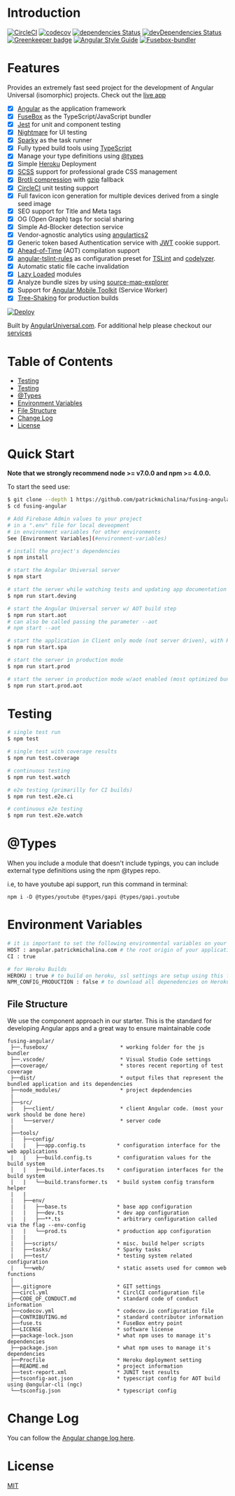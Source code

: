 # Introduction

[![CircleCI](https://circleci.com/gh/patrickmichalina/fusing-angular.svg?style=shield)](https://circleci.com/gh/patrickmichalina/fusing-angular)
[![codecov](https://codecov.io/gh/patrickmichalina/fusing-angular/branch/master/graph/badge.svg)](https://codecov.io/gh/patrickmichalina/fusing-angular)
[![dependencies Status](https://david-dm.org/patrickmichalina/fusing-angular/status.svg)](https://david-dm.org/patrickmichalina/fusing-angular)
[![devDependencies Status](https://david-dm.org/patrickmichalina/fusing-angular/dev-status.svg)](https://david-dm.org/patrickmichalina/fusing-angular?type=dev)
[![Greenkeeper badge](https://badges.greenkeeper.io/patrickmichalina/fusing-angular.svg)](https://greenkeeper.io/)
[![Angular Style Guide](https://mgechev.github.io/angular2-style-guide/images/badge.svg)](https://angular.io/styleguide)
[![Fusebox-bundler](https://img.shields.io/badge/gitter-join%20chat%20%E2%86%92-brightgreen.svg)](https://gitter.im/fusing-angular/Lobby)

# Features
Provides an extremely fast seed project for the development of Angular Universal (isomorphic) projects. Check out the [live app](https://angular.patrickmichalina.com)
- [x] [Angular](https://github.com/angular/angular/blob/master/CHANGELOG.md) as the application framework
- [x] [FuseBox](http://fuse-box.org) as the TypeScript/JavaScript bundler
- [x] [Jest](https://facebook.github.io/jest) for unit and component testing
- [x] [Nightmare](https://github.com/segmentio/nightmare) for UI testing
- [x] [Sparky](http://fuse-box.org/page/sparky) as the task runner
- [x] Fully typed build tools using [TypeScript](https://www.typescriptlang.org)
- [x] Manage your type definitions using [@types](https://www.npmjs.com/~types)
- [x] Simple [Heroku](https://www.heroku.com) Deployment
- [x] [SCSS](http://sass-lang.com) support for professional grade CSS management
- [x] [Brotli compression](https://github.com/google/brotli) with [gzip](http://www.gzip.org) fallback
- [x] [CircleCI](https://circleci.com) unit testing support 
- [x] Full favicon icon generation for multiple devices derived from a single seed image
- [x] SEO support for Title and Meta tags
- [x] OG (Open Graph) tags for social sharing
- [x] Simple Ad-Blocker detection service
- [x] Vendor-agnostic analytics using [angulartics2](https://github.com/angulartics/angulartics2)
- [x] Generic token based Authentication service with [JWT](https://jwt.io) cookie support.
- [x] [Ahead-of-Time](https://angular.io/guide/aot-compiler) (AOT) compilation support
- [x] [angular-tslint-rules](https://github.com/fulls1z3/angular-tslint-rules) as configuration preset for [TSLint](https://github.com/palantir/tslint) and [codelyzer](https://github.com/mgechev/codelyzer).
- [x] Automatic static file cache invalidation
- [x] [Lazy Loaded](https://angular-2-training-book.rangle.io/handout/modules/lazy-loading-module.html) modules
- [x] Analyze bundle sizes by using [source-map-explorer](https://github.com/danvk/source-map-explorer)
- [x] Support for [Angular Mobile Toolkit](https://mobile.angular.io) (Service Worker)
- [x] [Tree-Shaking](https://angular.io/guide/aot-compiler) for production builds

[![Deploy](https://www.herokucdn.com/deploy/button.svg)](https://heroku.com/deploy)

Built by [AngularUniversal.com](https://www.angularuniversal.com). For additional help please checkout our [services](https://www.angularuniversal.com/services)

# Table of Contents
* [Testing](#quick-start)
* [Testing](#testing)
* [@Types](#types)
* [Environment Variables](#environment-variables)
* [File Structure](#file-structure)
* [Change Log](#change-log)
* [License](#license)

# Quick Start

**Note that we strongly recommend node >= v7.0.0 and npm >= 4.0.0.**

To start the seed use:


```bash
$ git clone --depth 1 https://github.com/patrickmichalina/fusing-angular
$ cd fusing-angular

# Add Firebase Admin values to your project
# in a ".env" file for local deveopment
# in environment variables for other environments
See [Environment Variables](#environment-variables)

# install the project's dependencies
$ npm install

# start the Angular Universal server
$ npm start

# start the server while watching tests and updating app documentation
$ npm run start.deving

# start the Angular Universal server w/ AOT build step
$ npm run start.aot
# can also be called passing the parameter --aot
# npm start --aot

# start the application in Client only mode (not server driven), with HMR enabled
$ npm run start.spa

# start the server in production mode
$ npm run start.prod

# start the server in production mode w/aot enabled (most optimized bundle!)
$ npm run start.prod.aot

```

# Testing
```bash
# single test run
$ npm test 

# single test with coverage results
$ npm run test.coverage

# continuous testing
$ npm run test.watch

# e2e testing (primarilly for CI builds)
$ npm run test.e2e.ci

# continuous e2e testing
$ npm run test.e2e.watch
```

# @Types
When you include a module that doesn't include typings, you can include external type definitions using the npm @types repo.

i.e, to have youtube api support, run this command in terminal: 
```shell
npm i -D @types/youtube @types/gapi @types/gapi.youtube
``` 

# Environment Variables

```bash
# it is important to set the following environmental variables on your CI server (examples below)
HOST : angular.patrickmichalina.com # the root origin of your application server
CI : true 

# for Heroku Builds
HEROKU : true # to build on heroku, ssl settings are setup using this flag
NPM_CONFIG_PRODUCTION : false # to download all depenedencies on Heroku, including devDependencies
```

## File Structure
We use the component approach in our starter. This is the standard for developing Angular apps and a great way to ensure maintainable code
```
fusing-angular/
 ├──.fusebox/                       * working folder for the js bundler
 ├──.vscode/                        * Visual Studio Code settings 
 ├──coverage/                       * stores recent reporting of test coverage
 ├──dist/                           * output files that represent the bundled application and its dependencies
 ├──node_modules/                   * project depdendencies
 |
 ├──src/
 |   ├──client/                     * client Angular code. (most your work should be done here)
 |   └──server/                     * server code
 |
 ├──tools/
 |   ├──config/
 |   |   ├──app.config.ts          * configuration interface for the web applications
 |   |   ├──build.config.ts        * configuration values for the build system
 |   |   ├──build.interfaces.ts    * configuration interfaces for the build system
 |   |   └──build.transformer.ts   * build system config transform helper
 |   |
 |   ├──env/
 |   |   ├──base.ts                * base app configuration 
 |   |   ├──dev.ts                 * dev app configuration
 |   |   ├──**.ts                  * arbitrary configuration called via the flag --env-config
 |   |   └──prod.ts                * production app configuration
 |   |
 |   ├──scripts/                   * misc. build helper scripts
 |   ├──tasks/                     * Sparky tasks
 |   ├──test/                      * testing system related configuration
 |   └──web/                       * static assets used for common web functions
 |
 ├──.gitignore                     * GIT settings
 ├──circl.yml                      * CirclCI configuration file
 ├──CODE_OF_CONDUCT.md             * standard code of conduct information
 ├──codecov.yml                    * codecov.io configuration file
 ├──CONTRIBUTING.md                * standard contributor information
 ├──fuse.ts                        * FuseBox entry point
 ├──LICENSE                        * software license
 ├──package-lock.json              * what npm uses to manage it's dependencies
 ├──package.json                   * what npm uses to manage it's dependencies
 ├──Procfile                       * Heroku deployment setting
 ├──README.md                      * project information
 ├──test-report.xml                * JUNIT test results
 ├──tsconfig-aot.json              * typescript config for AOT build using @angular-cli (ngc)
 └──tsconfig.json                  * typescript config
```

# Change Log

You can follow the [Angular change log here](https://github.com/angular/angular/blob/master/CHANGELOG.md).

# License

[MIT](https://github.com/patrickmichalina/fusing-angular/blob/master/LICENSE)
